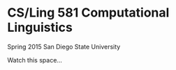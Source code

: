 # CS/Ling 581 Computational Linguistics
Spring 2015
San Diego State University

Watch this space...
